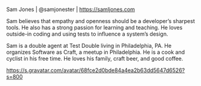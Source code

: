 Sam Jones | @samjonester | https://samljones.com

Sam believes that empathy and openness should be a developer’s sharpest tools. He also has a strong passion for learning and teaching. He loves outside-in coding and using tests to influence a system’s design.

Sam is a double agent at Test Double living in Philadelphia, PA. He organizes Software as Craft, a meetup in Philadelphia. He is a cook and cyclist in his free time. He loves his family, craft beer, and good coffee.


https://s.gravatar.com/avatar/68fce2d0bde84a4ea2b63dd5647d6526?s=800
